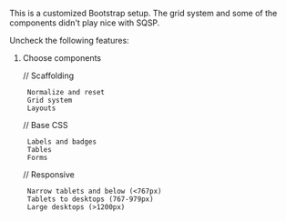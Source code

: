 This is a customized Bootstrap setup. The grid system and some of the components didn't play nice with SQSP. 

Uncheck the following features:


1. Choose components

	// Scaffolding
		
		Normalize and reset
		Grid system
		Layouts
			
	// Base CSS
	
		Labels and badges
		Tables
		Forms
	
	// Responsive

		Narrow tablets and below (<767px)
		Tablets to desktops (767-979px)
		Large desktops (>1200px)